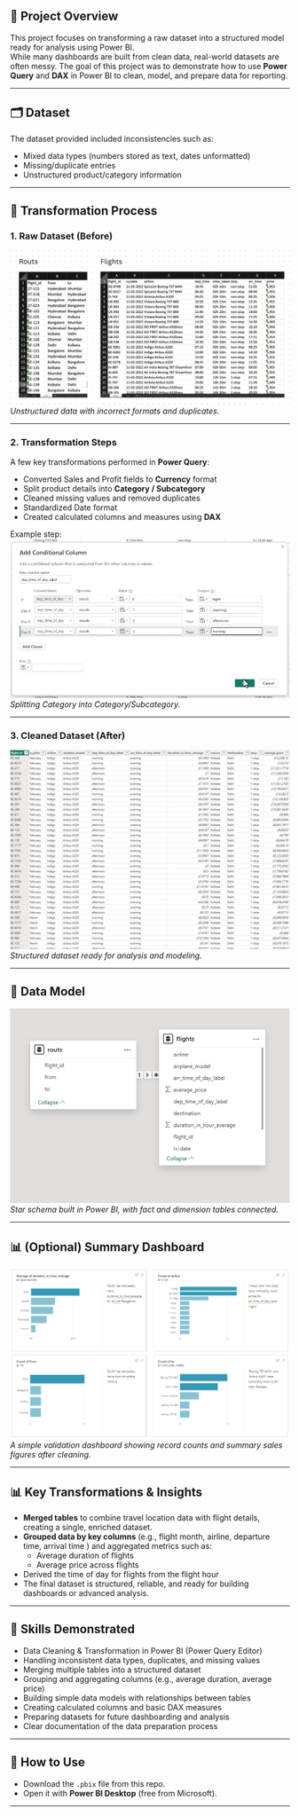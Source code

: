
## 📌 Project Overview
This project focuses on transforming a raw dataset into a structured model ready for analysis using Power BI.  
While many dashboards are built from clean data, real-world datasets are often messy. The goal of this project was to demonstrate how to use **Power Query** and **DAX** in Power BI to clean, model, and prepare data for reporting.  

---

## 🗂 Dataset
The dataset provided included inconsistencies such as:  
- Mixed data types (numbers stored as text, dates unformatted)  
- Missing/duplicate entries  
- Unstructured product/category information  

---

## 🔎 Transformation Process

### 1. Raw Dataset (Before)
![Raw Dataset Screenshot](./screenshots/s1.png)  
*Unstructured data with incorrect formats and duplicates.*

---

### 2. Transformation Steps
A few key transformations performed in **Power Query**:
- Converted Sales and Profit fields to **Currency** format  
- Split product details into **Category / Subcategory**  
- Cleaned missing values and removed duplicates  
- Standardized Date format  
- Created calculated columns and measures using **DAX**  

Example step:  
![Step Screenshot](./screenshots/s2.png)  
*Splitting Category into Category/Subcategory.*  

---

### 3. Cleaned Dataset (After)
![Cleaned Dataset Screenshot](./screenshots/s3.png)  
*Structured dataset ready for analysis and modeling.*  

---

## 📐 Data Model
![Data Model Screenshot](./screenshots/model.png)  
*Star schema built in Power BI, with fact and dimension tables connected.*  

---

## 📊 (Optional) Summary Dashboard
![Dashboard Screenshot](./screenshots/dashboard.png)  
*A simple validation dashboard showing record counts and summary sales figures after cleaning.*  

---

## 📊 Key Transformations & Insights
- **Merged tables** to combine travel location data with flight details, creating a single, enriched dataset.  
- **Grouped data by key columns** (e.g., flight month, airline, departure time, arrival time ) and aggregated metrics such as:  
  - Average duration of flights 
  - Average price across flights 
- Derived the time of day for flights from the flight hour
- The final dataset is structured, reliable, and ready for building dashboards or advanced analysis.  

---

## 🔑 Skills Demonstrated
- Data Cleaning & Transformation in Power BI (Power Query Editor)  
- Handling inconsistent data types, duplicates, and missing values  
- Merging multiple tables into a structured dataset  
- Grouping and aggregating columns (e.g., average duration, average price)  
- Building simple data models with relationships between tables  
- Creating calculated columns and basic DAX measures  
- Preparing datasets for future dashboarding and analysis  
- Clear documentation of the data preparation process

---

## 🚀 How to Use
- Download the `.pbix` file from this repo.
- Open it with **Power BI Desktop** (free from Microsoft).

---
